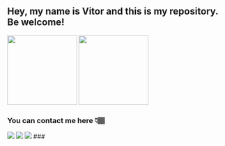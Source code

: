 ## Hey, my name is Vitor and this is my repository. Be welcome! ##
  <img height="160em" src="https://github-readme-stats-eight-theta.vercel.app/api?username=vitormnoel&show_icons=true&theme=dracula&include_all_commits=true&count_private=true"/>
  <img height="160em" src="https://github-readme-stats-eight-theta.vercel.app/api/top-langs/?username=vitormnoel&layout=compact&langs_count=8&theme=dracula"/>
<div>
 
  ### You can contact me here 👇🏽
  <div>
  <a href = "mailto: vtormnoel@gmail.com"><img src="https://img.shields.io/badge/-Gmail-%23EA4335?style=for-the-badge&logo=gmail&logoColor=white" target="_blank"></a>
  <a href="https://www.linkedin.com/in/vitor-manoel-/" target="_blank"><img src="https://img.shields.io/badge/-LinkedIn-%230077B5?style=for-the-badge&logo=linkedin&logoColor=white" target="_blank"></a>
  <a href="https://instagram.com/vitormnoel" target="_blank"><img src="https://img.shields.io/badge/-Instagram-%23E4405F?style=for-the-badge&logo=instagram&logoColor=white" target="_blank"></a>
  ###
</div>